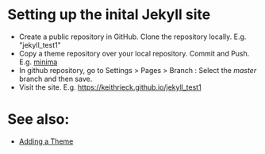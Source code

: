 # Setting up the inital Jekyll site
* Create a public repository in GitHub.  Clone the repository locally.  E.g. "jekyll_test1"
* Copy a theme repository over your local repository. Commit and Push.  E.g. [minima](https://github.com/jekyll/minima)
* In github repository, go to Settings > Pages > Branch : Select the _master_ branch and then save.
* Visit the site.  E.g. https://keithrieck.github.io/jekyll_test1 

# See also:
* [Adding a Theme](https://docs.github.com/en/pages/setting-up-a-github-pages-site-with-jekyll/adding-a-theme-to-your-github-pages-site-using-jekyll)
